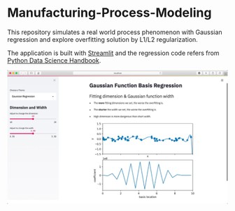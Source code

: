 # Manufacturing-Process-Modeling

This repository simulates a real world process phenomenon with Gaussian regression and explore overfitting solution by L1/L2 regularization.

The application is built with [Streamlit](https://www.streamlit.io/) and the regression code refers from [Python Data Science Handbook](https://jakevdp.github.io/PythonDataScienceHandbook/index.html).

![alt text](https://github.com/KentHsu/Manufacturing-Process-Modeling/blob/main/Streamlit-App.jpg)